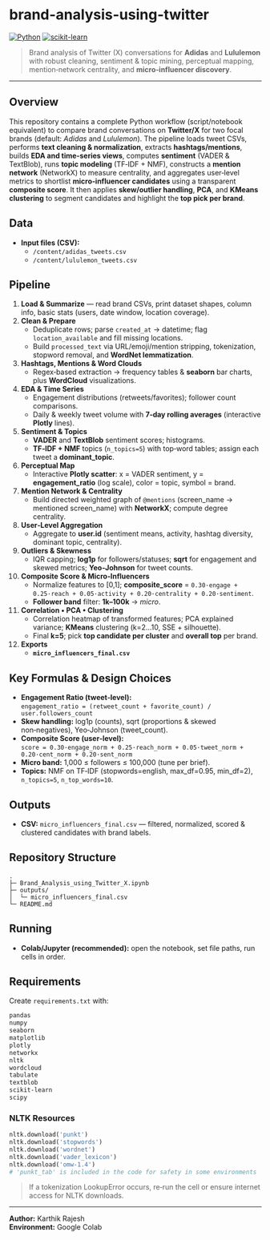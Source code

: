 # brand-analysis-using-twitter

[![Python](https://img.shields.io/badge/Python-3.10%2B-3776AB?logo=python&logoColor=white)](#)
[![scikit-learn](https://img.shields.io/badge/ML-scikit--learn-F7931E?logo=scikitlearn&logoColor=white)](#)

> Brand analysis of Twitter (X) conversations for **Adidas** and **Lululemon** with robust cleaning, sentiment & topic mining, perceptual mapping, mention‑network centrality, and **micro‑influencer discovery**.

---

## Overview
This repository contains a complete Python workflow (script/notebook equivalent) to compare brand conversations on **Twitter/X** for two focal brands (default: *Adidas* and *Lululemon*). The pipeline loads tweet CSVs, performs **text cleaning & normalization**, extracts **hashtags/mentions**, builds **EDA and time‑series views**, computes **sentiment** (VADER & TextBlob), runs **topic modeling** (TF‑IDF + NMF), constructs a **mention network** (NetworkX) to measure centrality, and aggregates user‑level metrics to shortlist **micro‑influencer candidates** using a transparent **composite score**. It then applies **skew/outlier handling**, **PCA**, and **KMeans clustering** to segment candidates and highlight the **top pick per brand**.

## Data
- **Input files (CSV):**
  - `/content/adidas_tweets.csv`
  - `/content/lululemon_tweets.csv`

## Pipeline
1. **Load & Summarize** — read brand CSVs, print dataset shapes, column info, basic stats (users, date window, location coverage).
2. **Clean & Prepare**
   - Deduplicate rows; parse `created_at` → datetime; flag `location_available` and fill missing locations.
   - Build `processed_text` via URL/emoji/mention stripping, tokenization, stopword removal, and **WordNet lemmatization**.
3. **Hashtags, Mentions & Word Clouds**
   - Regex‑based extraction → frequency tables & **seaborn** bar charts, plus **WordCloud** visualizations.
4. **EDA & Time Series**
   - Engagement distributions (retweets/favorites); follower count comparisons.
   - Daily & weekly tweet volume with **7‑day rolling averages** (interactive **Plotly** lines).
5. **Sentiment & Topics**
   - **VADER** and **TextBlob** sentiment scores; histograms.
   - **TF‑IDF + NMF** topics (`n_topics=5`) with top‑word tables; assign each tweet a **dominant_topic**.
6. **Perceptual Map**
   - Interactive **Plotly scatter**: x = VADER sentiment, y = **engagement_ratio** (log scale), color = topic, symbol = brand.
7. **Mention Network & Centrality**
   - Build directed weighted graph of `@mentions` (screen_name → mentioned screen_name) with **NetworkX**; compute degree centrality.
8. **User‑Level Aggregation**
   - Aggregate to **user.id** (sentiment means, activity, hashtag diversity, dominant topic, centrality).
9. **Outliers & Skewness**
   - IQR capping; **log1p** for followers/statuses; **sqrt** for engagement and skewed metrics; **Yeo‑Johnson** for tweet counts.
10. **Composite Score & Micro‑Influencers**
    - Normalize features to [0,1]; **composite_score** = `0.30·engage + 0.25·reach + 0.05·activity + 0.20·centrality + 0.20·sentiment`.
    - **Follower band** filter: **1k–100k** → *micro*.
11. **Correlation • PCA • Clustering**
    - Correlation heatmap of transformed features; PCA explained variance; **KMeans** clustering (k=2…10, SSE + silhouette).
    - Final **k=5**; pick **top candidate per cluster** and **overall top** per brand.
12. **Exports**
    - **`micro_influencers_final.csv`**

## Key Formulas & Design Choices
- **Engagement Ratio (tweet‑level):**  
  `engagement_ratio = (retweet_count + favorite_count) / user.followers_count`
- **Skew handling:** log1p (counts), sqrt (proportions & skewed non‑negatives), Yeo‑Johnson (tweet_count).
- **Composite Score (user‑level):**  
  `score = 0.30·engage_norm + 0.25·reach_norm + 0.05·tweet_norm + 0.20·cent_norm + 0.20·sent_norm`
- **Micro band:** 1,000 ≤ followers ≤ 100,000 (tune per brief).
- **Topics:** NMF on TF‑IDF (stopwords=english, max_df=0.95, min_df=2), `n_topics=5`, `n_top_words=10`.

## Outputs
- **CSV:** `micro_influencers_final.csv` — filtered, normalized, scored & clustered candidates with brand labels.

## Repository Structure
```
.
├─ Brand_Analysis_using_Twitter_X.ipynb
├─ outputs/
│  └─ micro_influencers_final.csv
└─ README.md
```

## Running
- **Colab/Jupyter (recommended):** open the notebook, set file paths, run cells in order.

## Requirements
Create `requirements.txt` with:
```txt
pandas
numpy
seaborn
matplotlib
plotly
networkx
nltk
wordcloud
tabulate
textblob
scikit-learn
scipy
```

### NLTK Resources

```python
nltk.download('punkt')
nltk.download('stopwords')
nltk.download('wordnet')
nltk.download('vader_lexicon')
nltk.download('omw-1.4')
# 'punkt_tab' is included in the code for safety in some environments
```
> If a tokenization LookupError occurs, re‑run the cell or ensure internet access for NLTK downloads.


---

**Author:** Karthik Rajesh  
**Environment:** Google Colab
